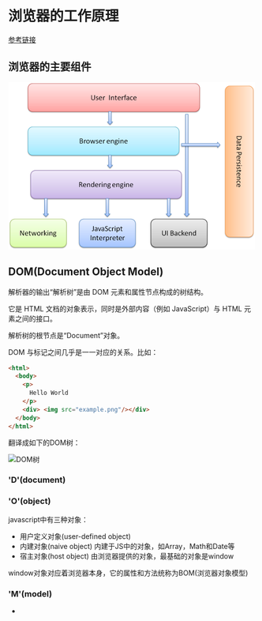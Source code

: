 # 浏览器的工作原理
[参考链接](http://www.html5rocks.com/zh/tutorials/internals/howbrowserswork/)
## 浏览器的主要组件
 ![layers](https://github.com/IVYGOU/pictures/blob/master/layers.png)
 
## DOM(Document Object Model)
解析器的输出“解析树”是由 DOM 元素和属性节点构成的树结构。     

它是 HTML 文档的对象表示，同时是外部内容（例如 JavaScript）与 HTML 元素之间的接口。    

解析树的根节点是“Document”对象。

DOM 与标记之间几乎是一一对应的关系。比如：   

```html
<html>
  <body>
    <p>
      Hello World
    </p>
    <div> <img src="example.png"/></div>
  </body>
</html>
```
翻译成如下的DOM树：   

 ![DOM树](http://www.html5rocks.com/zh/tutorials/internals/howbrowserswork/image015.png)
 
 ### 'D'(document)
 ### 'O'(object)
 javascript中有三种对象：
* 用户定义对象(user-defined object)
* 内建对象(naive object)
内建于JS中的对象，如Array，Math和Date等
* 宿主对象(host object)
由浏览器提供的对象，最基础的对象是window    

window对象对应着浏览器本身，它的属性和方法统称为BOM(浏览器对象模型)

 ### 'M'(model)
*
